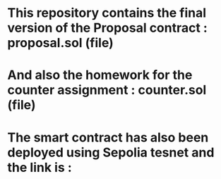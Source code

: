 # This repository contains the final version of the Proposal contract : proposal.sol (file)
# And also the homework for the counter assignment : counter.sol (file)
# The smart contract has also been deployed using Sepolia tesnet and the link is : 